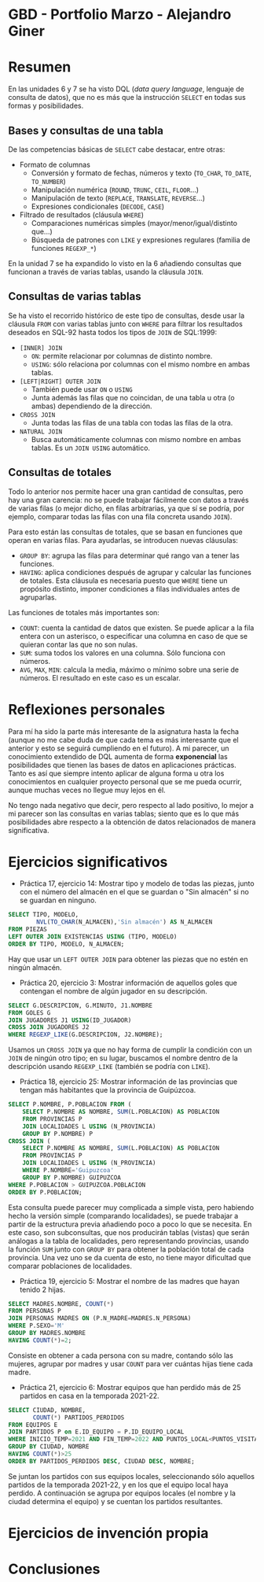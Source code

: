 # GBD - Portfolio Marzo - Alejandro Giner

# Resumen

En las unidades 6 y 7 se ha visto DQL (*data query language*, lenguaje de consulta de datos), que no es más que la instrucción `SELECT` en todas sus formas y posibilidades.

## Bases y consultas de una tabla
De las competencias básicas de `SELECT` cabe destacar, entre otras:
- Formato de columnas
  - Conversión y formato de fechas, números y texto (`TO_CHAR`, `TO_DATE`, `TO_NUMBER`)
  - Manipulación numérica (`ROUND`, `TRUNC`, `CEIL`, `FLOOR`...)
  - Manipulación de texto (`REPLACE`, `TRANSLATE`, `REVERSE`...)
  - Expresiones condicionales (`DECODE`, `CASE`)
- Filtrado de resultados (cláusula `WHERE`)
  - Comparaciones numéricas simples (mayor/menor/igual/distinto que...)
  - Búsqueda de patrones con `LIKE` y expresiones regulares (familia de funciones `REGEXP_*`)

En la unidad 7 se ha expandido lo visto en la 6 añadiendo consultas que funcionan a través de varias tablas, usando la cláusula `JOIN`.

## Consultas de varias tablas

Se ha visto el recorrido histórico de este tipo de consultas, desde usar la cláusula `FROM` con varias tablas junto con `WHERE` para filtrar los resultados deseados en SQL-92 hasta todos los tipos de `JOIN` de SQL:1999:
- `[INNER] JOIN`
  - `ON`: permite relacionar por columnas de distinto nombre.
  - `USING`: sólo relaciona por columnas con el mismo nombre en ambas tablas.
- `[LEFT|RIGHT] OUTER JOIN`
  - También puede usar `ON` o `USING`
  - Junta además las filas que no coincidan, de una tabla u otra (o ambas) dependiendo de la dirección.
- `CROSS JOIN`
  - Junta todas las filas de una tabla con todas las filas de la otra.
- `NATURAL JOIN`
  - Busca automáticamente columnas con mismo nombre en ambas tablas. Es un `JOIN USING` automático.


## Consultas de totales
Todo lo anterior nos permite hacer una gran cantidad de consultas, pero hay una gran carencia: no se puede trabajar fácilmente con datos a través de varias filas (o mejor dicho, en filas arbitrarias, ya que sí se podría, por ejemplo, comparar todas las filas con una fila concreta usando `JOIN`).

Para esto están las consultas de totales, que se basan en funciones que operan en varias filas.
Para ayudarlas, se introducen nuevas cláusulas:
- `GROUP BY`: agrupa las filas para determinar qué rango van a tener las funciones.
- `HAVING`: aplica condiciones después de agrupar y calcular las funciones de totales. Esta cláusula es necesaria puesto que `WHERE` tiene un propósito distinto, imponer condiciones a filas individuales antes de agruparlas.

Las funciones de totales más importantes son:
- `COUNT`: cuenta la cantidad de datos que existen. Se puede aplicar a la fila entera con un asterisco, o especificar una columna en caso de que se quieran contar las que no son nulas.
- `SUM`: suma todos los valores en una columna. Sólo funciona con números.
- `AVG`, `MAX`, `MIN`: calcula la media, máximo o mínimo sobre una serie de números. El resultado en este caso es un escalar.

# Reflexiones personales

Para mí ha sido la parte más interesante de la asignatura hasta la fecha (aunque no me cabe duda de que cada tema es más interesante que el anterior y esto se seguirá cumpliendo en el futuro). A mi parecer, un conocimiento extendido de DQL aumenta de forma **exponencial** las posibilidades que tienen las bases de datos en aplicaciones prácticas. Tanto es así que siempre intento aplicar de alguna forma u otra los conocimientos en cualquier proyecto personal que se me pueda ocurrir, aunque muchas veces no llegue muy lejos en él.

No tengo nada negativo que decir, pero respecto al lado positivo, lo mejor a mi parecer son las consultas en varias tablas; siento que es lo que más posibilidades abre respecto a la obtención de datos relacionados de manera significativa.

# Ejercicios significativos

- Práctica 17, ejercicio 14:
  Mostrar tipo y modelo de todas las piezas, junto con el número del almacén en el que se guardan o "Sin almacén" si no se guardan en ninguno.
```sql
SELECT TIPO, MODELO,
        NVL(TO_CHAR(N_ALMACEN),'Sin almacén') AS N_ALMACEN
FROM PIEZAS
LEFT OUTER JOIN EXISTENCIAS USING (TIPO, MODELO)
ORDER BY TIPO, MODELO, N_ALMACEN;
```
Hay que usar un `LEFT OUTER JOIN` para obtener las piezas que no estén en ningún almacén.

- Práctica 20, ejercicio 3:
  Mostrar información de aquellos goles que contengan el nombre de algún jugador en su descripción.
```sql
SELECT G.DESCRIPCION, G.MINUTO, J1.NOMBRE
FROM GOLES G
JOIN JUGADORES J1 USING(ID_JUGADOR)
CROSS JOIN JUGADORES J2
WHERE REGEXP_LIKE(G.DESCRIPCION, J2.NOMBRE);
```
Usamos un `CROSS JOIN` ya que no hay forma de cumplir la condición con un `JOIN` de ningún otro tipo; en su lugar, buscamos el nombre dentro de la descripción usando `REGEXP_LIKE` (también se podría con `LIKE`).

- Práctica 18, ejercicio 25:
  Mostrar información de las provincias que tengan más habitantes que la provincia de Guipúzcoa.
```sql
SELECT P.NOMBRE, P.POBLACION FROM (
    SELECT P.NOMBRE AS NOMBRE, SUM(L.POBLACION) AS POBLACION
    FROM PROVINCIAS P
    JOIN LOCALIDADES L USING (N_PROVINCIA)
    GROUP BY P.NOMBRE) P
CROSS JOIN (
    SELECT P.NOMBRE AS NOMBRE, SUM(L.POBLACION) AS POBLACION
    FROM PROVINCIAS P
    JOIN LOCALIDADES L USING (N_PROVINCIA)
    WHERE P.NOMBRE='Guipuzcoa'
    GROUP BY P.NOMBRE) GUIPUZCOA
WHERE P.POBLACION > GUIPUZCOA.POBLACION
ORDER BY P.POBLACION;
```
Esta consulta puede parecer muy complicada a simple vista, pero habiendo hecho la versión simple (comparando localidades), se puede trabajar a partir de la estructura previa añadiendo poco a poco lo que se necesita. En este caso, son subconsultas, que nos producirán tablas (vistas) que serán análogas a la tabla de localidades, pero representando provincias, usando la función `SUM` junto con `GROUP BY` para obtener la población total de cada provincia. Una vez uno se da cuenta de esto, no tiene mayor dificultad que comparar poblaciones de localidades.

- Práctica 19, ejercicio 5:
  Mostrar el nombre de las madres que hayan tenido 2 hijas.
```sql
SELECT MADRES.NOMBRE, COUNT(*)
FROM PERSONAS P
JOIN PERSONAS MADRES ON (P.N_MADRE=MADRES.N_PERSONA)
WHERE P.SEXO='M'
GROUP BY MADRES.NOMBRE
HAVING COUNT(*)=2;
```
Consiste en obtener a cada persona con su madre, contando sólo las mujeres, agrupar por madres y usar `COUNT` para ver cuántas hijas tiene cada madre.

- Práctica 21, ejercicio 6:
  Mostrar equipos que han perdido más de 25 partidos en casa en la temporada 2021-22.
```sql
SELECT CIUDAD, NOMBRE,
       COUNT(*) PARTIDOS_PERDIDOS
FROM EQUIPOS E
JOIN PARTIDOS P on E.ID_EQUIPO = P.ID_EQUIPO_LOCAL
WHERE INICIO_TEMP=2021 AND FIN_TEMP=2022 AND PUNTOS_LOCAL<PUNTOS_VISITA
GROUP BY CIUDAD, NOMBRE
HAVING COUNT(*)>25
ORDER BY PARTIDOS_PERDIDOS DESC, CIUDAD DESC, NOMBRE;
```
Se juntan los partidos con sus equipos locales, seleccionando sólo aquellos partidos de la temporada 2021-22, y en los que el equipo local haya perdido. A continuación se agrupa por equipos locales (el nombre y la ciudad determina el equipo) y se cuentan los partidos resultantes.

# Ejercicios de invención propia

# Conclusiones